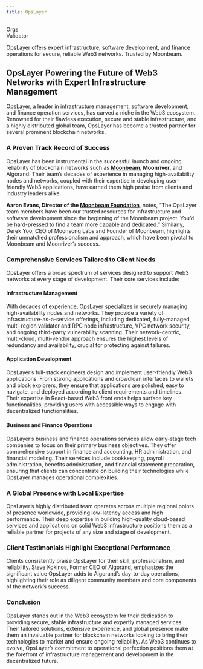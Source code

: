 ```yaml
---
title: OpsLayer
---
```

Orgs  
 Validator  

OpsLayer offers expert infrastructure, software development, and finance operations for secure, reliable Web3 networks. Trusted by Moonbeam.

OpsLayer Powering the Future of Web3 Networks with Expert Infrastructure Management
-----------------------------------------------------------------------------------

OpsLayer, a leader in infrastructure management, software development, and finance operation services, has carved a niche in the Web3 ecosystem. Renowned for their flawless execution, secure and stable infrastructure, and a highly distributed global team, OpsLayer has become a trusted partner for several prominent blockchain networks.

### A Proven Track Record of Success

OpsLayer has been instrumental in the successful launch and ongoing reliability of blockchain networks such as [**Moonbeam**](https://dablock.com/dapps/moonbeam-network/), **Moonriver**, and Algorand. Their team’s decades of experience in managing high-availability nodes and networks, coupled with their expertise in developing user-friendly Web3 applications, have earned them high praise from clients and industry leaders alike.

**Aaron Evans, Director of the [Moonbeam Foundation](https://dablock.com/dapps/moonbeam-network/)**, notes, “The OpsLayer team members have been our trusted resources for infrastructure and software development since the beginning of the Moonbeam project. You’d be hard-pressed to find a team more capable and dedicated.” Similarly, Derek Yoo, CEO of Moonsong Labs and Founder of Moonbeam, highlights their unmatched professionalism and approach, which have been pivotal to Moonbeam and Moonriver’s success.

### Comprehensive Services Tailored to Client Needs

OpsLayer offers a broad spectrum of services designed to support Web3 networks at every stage of development. Their core services include:

#### Infrastructure Management

With decades of experience, OpsLayer specializes in securely managing high-availability nodes and networks. They provide a variety of infrastructure-as-a-service offerings, including dedicated, fully-managed, multi-region validator and RPC node infrastructure, VPC network security, and ongoing third-party vulnerability scanning. Their network-centric, multi-cloud, multi-vendor approach ensures the highest levels of redundancy and availability, crucial for protecting against failures.

#### Application Development

OpsLayer’s full-stack engineers design and implement user-friendly Web3 applications. From staking applications and crowdloan interfaces to wallets and block explorers, they ensure that applications are polished, easy to navigate, and deployed according to client requirements and timelines. Their expertise in React-based Web3 front ends helps surface key functionalities, providing users with accessible ways to engage with decentralized functionalities.

#### Business and Finance Operations

OpsLayer’s business and finance operations services allow early-stage tech companies to focus on their primary business objectives. They offer comprehensive support in finance and accounting, HR administration, and financial modeling. Their services include bookkeeping, payroll administration, benefits administration, and financial statement preparation, ensuring that clients can concentrate on building their technologies while OpsLayer manages operational complexities.

### A Global Presence with Local Expertise

OpsLayer’s highly distributed team operates across multiple regional points of presence worldwide, providing low-latency access and high performance. Their deep expertise in building high-quality cloud-based services and applications on solid Web3 infrastructure positions them as a reliable partner for projects of any size and stage of development.

### Client Testimonials Highlight Exceptional Performance

Clients consistently praise OpsLayer for their skill, professionalism, and reliability. Steve Kokinos, Former CEO of Algorand, emphasizes the significant value OpsLayer adds to Algorand’s day-to-day operations, highlighting their role as diligent community members and core components of the network’s success.

### Conclusion

OpsLayer stands out in the Web3 ecosystem for their dedication to providing secure, stable infrastructure and expertly managed services. Their tailored solutions, extensive experience, and global presence make them an invaluable partner for blockchain networks looking to bring their technologies to market and ensure ongoing reliability. As Web3 continues to evolve, OpsLayer’s commitment to operational perfection positions them at the forefront of infrastructure management and development in the decentralized future.
